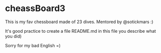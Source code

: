 # cheassBoard3
This is my fav chessboard made of 23 dives. Mentored by @sotickmars :)

It's good practice to create a file README.md
in this file you describe what you did)

Sorry for my bad English =)
